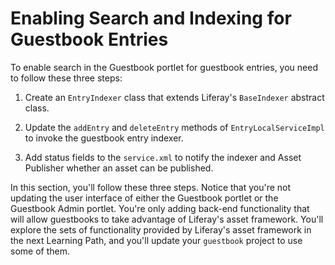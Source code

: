 # Enabling Search and Indexing for Guestbook Entries [](id=enabling-search-and-indexing-for-guestbook-entries)

To enable search in the Guestbook portlet for guestbook entries, you need to
follow these three steps:

1. Create an `EntryIndexer` class that extends Liferay's `BaseIndexer` abstract
   class.

2. Update the `addEntry` and `deleteEntry` methods of `EntryLocalServiceImpl` to
   invoke the guestbook entry indexer.

<!-- No, don't do this here -->
3.  Add status fields to the `service.xml` to notify the indexer and Asset 
    Publisher whether an asset can be published.

In this section, you'll follow these three steps. Notice that you're not
updating the user interface of either the Guestbook portlet or the Guestbook
Admin portlet. You're only adding back-end functionality that will allow
guestbooks to take advantage of Liferay's asset framework. You'll explore the
sets of functionality provided by Liferay's asset framework in the next Learning
Path, and you'll update your `guestbook` project to use some of them.

